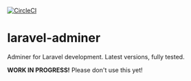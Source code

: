 [![CircleCI](https://circleci.com/gh/MDM23/laravel-adminer/tree/master.svg?style=svg)](https://circleci.com/gh/MDM23/laravel-adminer/tree/master)

# laravel-adminer

Adminer for Laravel development. Latest versions, fully tested.

**WORK IN PROGRESS!** Please don't use this yet!
